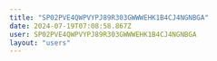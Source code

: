 ```yaml
---
title: "SP02PVE4QWPVYPJ89R303GWWWEHK1B4CJ4NGNBGA"
date: 2024-07-19T07:08:58.867Z
user: SP02PVE4QWPVYPJ89R303GWWWEHK1B4CJ4NGNBGA
layout: "users"
---
```

    